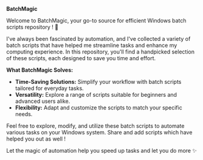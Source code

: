 **BatchMagic**

Welcome to BatchMagic, your go-to source for efficient Windows batch scripts repository ! 🚀

I've always been fascinated by automation, and I've collected a variety of batch scripts that have helped me streamline tasks and enhance my computing experience. In this repository, you'll find a handpicked selection of these scripts, each designed to save you time and effort.

**What BatchMagic Solves:**

-   **Time-Saving Solutions:** Simplify your workflow with batch scripts tailored for everyday tasks.
-   **Versatility:** Explore a range of scripts suitable for beginners and advanced users alike.
-   **Flexibility:** Adapt and customize the scripts to match your specific needs.

Feel free to explore, modify, and utilize these batch scripts to automate various tasks on your Windows system. Share and add scripts which have helped you out as well !

Let the magic of automation help you speed up tasks and let you do more ✨
